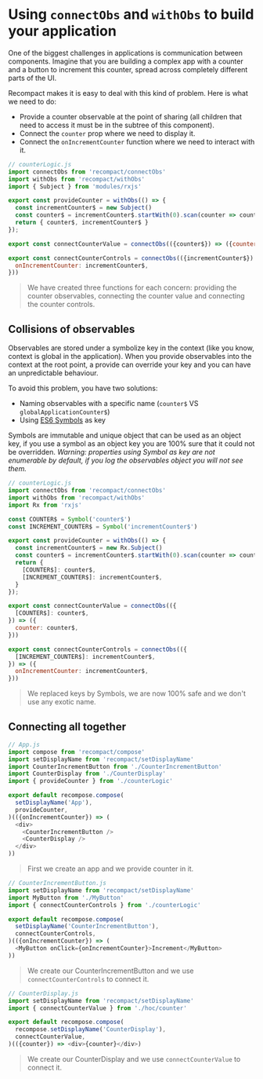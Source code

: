 # Using `connectObs` and `withObs` to build your application

One of the biggest challenges in applications is communication between components. Imagine that you are building a complex app with a counter and a button to increment this counter, spread across completely different parts of the UI.

Recompact makes it is easy to deal with this kind of problem. Here is what we need to do:

- Provide a counter observable at the point of sharing (all children that need to access it must be in the subtree of this component).
- Connect the `counter` prop where we need to display it.
- Connect the `onIncrementCounter` function where we need to interact with it.

```js
// counterLogic.js
import connectObs from 'recompact/connectObs'
import withObs from 'recompact/withObs'
import { Subject } from 'modules/rxjs'

export const provideCounter = withObs(() => {
  const incrementCounter$ = new Subject()
  const counter$ = incrementCounter$.startWith(0).scan(counter => counter + 1)
  return { counter$, incrementCounter$ }
});

export const connectCounterValue = connectObs(({counter$}) => ({counter: counter$}))

export const connectCounterControls = connectObs(({incrementCounter$}) => ({
  onIncrementCounter: incrementCounter$,
}))
```

> We have created three functions for each concern: providing the counter observables, connecting the counter value and connecting the counter controls.

## Collisions of observables

Observables are stored under a symbolize key in the context (like you know, context is global in the application). When you provide observables into the context at the root point, a provide can override your key and you can have an unpredictable behaviour.

To avoid this problem, you have two solutions:

- Naming observables with a specific name (`counter$` VS `globalApplicationCounter$`)
- Using [ES6 Symbols](https://developer.mozilla.org/en/docs/Web/JavaScript/Reference/Global_Objects/Symbol) as key

Symbols are immutable and unique object that can be used as an object key, if you use a symbol as an object key you are 100% sure that it could not be overridden. *Warning: properties using Symbol as key are not enumerable by default, if you log the observables object you will not see them.*

```js
// counterLogic.js
import connectObs from 'recompact/connectObs'
import withObs from 'recompact/withObs'
import Rx from 'rxjs'

const COUNTER$ = Symbol('counter$')
const INCREMENT_COUNTER$ = Symbol('incrementCounter$')

export const provideCounter = withObs(() => {
  const incrementCounter$ = new Rx.Subject()
  const counter$ = incrementCounter$.startWith(0).scan(counter => counter + 1)
  return {
    [COUNTER$]: counter$,
    [INCREMENT_COUNTER$]: incrementCounter$,
  }
});

export const connectCounterValue = connectObs(({
  [COUNTER$]: counter$,
}) => ({
  counter: counter$,
}))

export const connectCounterControls = connectObs(({
  [INCREMENT_COUNTER$]: incrementCounter$,
}) => ({
  onIncrementCounter: incrementCounter$,
}))
```

> We replaced keys by Symbols, we are now 100% safe and we don't use any exotic name.

## Connecting all together

```js
// App.js
import compose from 'recompact/compose'
import setDisplayName from 'recompact/setDisplayName'
import CounterIncrementButton from './CounterIncrementButton'
import CounterDisplay from './CounterDisplay'
import { provideCounter } from './counterLogic'

export default recompose.compose(
  setDisplayName('App'),
  provideCounter,
)(({onIncrementCounter}) => (
  <div>
    <CounterIncrementButton />
    <CounterDisplay />
  </div>
))
```

> First we create an app and we provide counter in it.

```js
// CounterIncrementButton.js
import setDisplayName from 'recompact/setDisplayName'
import MyButton from './MyButton'
import { connectCounterControls } from './counterLogic'

export default recompose.compose(
  setDisplayName('CounterIncrementButton'),
  connectCounterControls,
)(({onIncrementCounter}) => (
  <MyButton onClick={onIncrementCounter}>Increment</MyButton>
))
```

> We create our CounterIncrementButton and we use `connectCounterControls` to connect it.

```js
// CounterDisplay.js
import setDisplayName from 'recompact/setDisplayName'
import { connectCounterValue } from './hoc/counter'

export default recompose.compose(
  recompose.setDisplayName('CounterDisplay'),
  connectCounterValue,
)(({counter}) => <div>{counter}</div>)
```

> We create our CounterDisplay and we use `connectCounterValue` to connect it.
